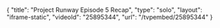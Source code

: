 {
    "title": "Project Runway Episode 5 Recap",
    "type": "solo",
    "layout": "iframe-static",
    "videoId": "25895344",
    "url": "\/tvpembed\/25895344"
}